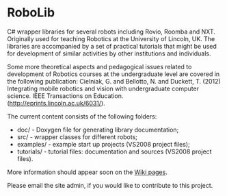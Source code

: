 RoboLib
=======

C# wrapper libraries for several robots including Rovio, Roomba and NXT. Originally used for teaching Robotics at the University of Lincoln, UK. The libraries are accompanied by a set of practical tutorials that might be used for development of similar activities by other institutions and individuals.

Some more theoretical aspects and pedagogical issues related to development of Robotics courses at the undergraduate level are covered in the following publication:
Cielniak, G. and Bellotto, N. and Duckett, T. (2012) Integrating mobile robotics and vision with undergraduate computer science. IEEE Transactions on Education. (http://eprints.lincoln.ac.uk/6031/).

The current content consists of the following folders:
- doc/ - Doxygen file for generating library documentation;
- src/ - wrapper classes for different robots;
- examples/ - example start up projects (VS2008 project files);
- tutorials/ - tutorial files: documentation and sources (VS2008 project files).

More information should appear soon on the [Wiki pages](https://github.com/gcielniak/RoboLib/wiki).

Please email the site admin, if you would like to contribute to this project.

